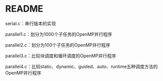 # README

serial.c：串行版本的实现

parallel1.c：划分为1000个子任务的OpenMP并行程序

parallel2.c：划分为100个子任务的OpenMP并行程序

parallel3.c：比较块调度和循环调度的OpenMP并行程序

parallel4.c：比较static、dynamic、guided、auto、runtime五种调度方法的OpenMP并行程序

